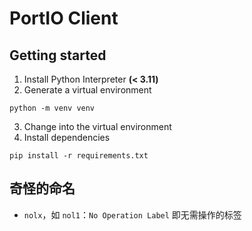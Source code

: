 # PortIO Client

## Getting started

1. Install Python Interpreter **(< 3.11)**
2. Generate a virtual environment
```shell
python -m venv venv
```
3. Change into the virtual environment
4. Install dependencies
```shell
pip install -r requirements.txt
```

## 奇怪的命名

- `nolx`，如 `nol1`：`No Operation Label` 即无需操作的标签
